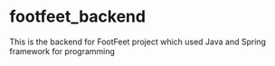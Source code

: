 # footfeet_backend

This is the backend for FootFeet project which used Java and Spring framework for programming 
